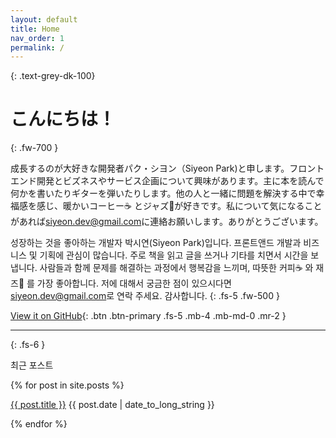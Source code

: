 ```yaml
---
layout: default
title: Home
nav_order: 1
permalink: /
---
```


{: .text-grey-dk-100}

# こんにちは！

{: .fw-700 }

成長するのが大好きな開発者パク・シヨン（Siyeon Park)と申します。フロントエンド開発とビズネスやサービス企画について興味があります。主に本を読んで何かを書いたりギターを弾いたりします。他の人と一緒に問題を解決する中で幸福感を感じ、暖かいコーヒー☕️ とジャズ🎷が好きです。私について気になることがあれば<siyeon.dev@gmail.com>に連絡お願いします。ありがとうございます。

성장하는 것을 좋아하는 개발자 박시연(Siyeon Park)입니다. 프론트앤드 개발과 비즈니스 및 기획에 관심이 많습니다. 주로 책을 읽고 글을 쓰거나 기타를 치면서 시간을 보냅니다. 사람들과 함께 문제를 해결하는 과정에서 행복감을 느끼며, 따뜻한 커피☕️ 와 재즈🎷 를 가장 좋아합니다. 저에 대해서 궁금한 점이 있으시다면 <siyeon.dev@gmail.com>로 연락 주세요. 감사합니다.
{: .fs-5 .fw-500 }

[View it on GitHub](https://github.com/siyeon-dev){: .btn .btn-primary .fs-5 .mb-4 .mb-md-0 .mr-2 }

---

{: .fs-6 }

최근 포스트

<!-- 1. date가 있는 모든 post를 가져오기 -->
<!-- 2. 가져온 post를 최신 순으로 정렬하기 -->

{% for post in site.posts %}

<a href="{{ site.baseurl }}{{ post.url }}">{{ post.title }}</a>
{{ post.date | date_to_long_string }}

{% endfor %}
